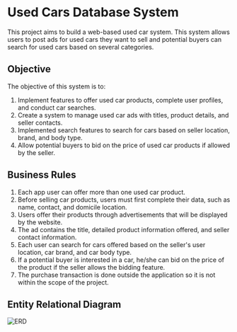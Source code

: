 # Used Cars Database System
This project aims to build a web-based used car system. This system allows users to post ads for used cars they want to sell and potential buyers can search for used cars based on several categories.

## Objective
The objective of this system is to:
1. Implement features to offer used car products, complete user profiles, and conduct car searches.
2. Create a system to manage used car ads with titles, product details, and seller contacts.
3. Implemented search features to search for cars based on seller location, brand, and body type.
4. Allow potential buyers to bid on the price of used car products if allowed by the seller.

## Business Rules
1. Each app user can offer more than one used car product.
2. Before selling car products, users must first complete their data, such as name, contact, and domicile location.
3. Users offer their products through advertisements that will be displayed by the website.
4. The ad contains the title, detailed product information offered, and seller contact information.
5. Each user can search for cars offered based on the seller's user location, car brand, and car body type.
6. If a potential buyer is interested in a car, he/she can bid on the price of the product if the seller allows the bidding feature. 
7. The purchase transaction is done outside the application so it is not within the scope of the project.

## Entity Relational Diagram
![ERD](https://github.com/febbyngrni/used_cars_dashboard/assets/152588325/c9921159-00af-4280-a184-0fb5245512a9)



